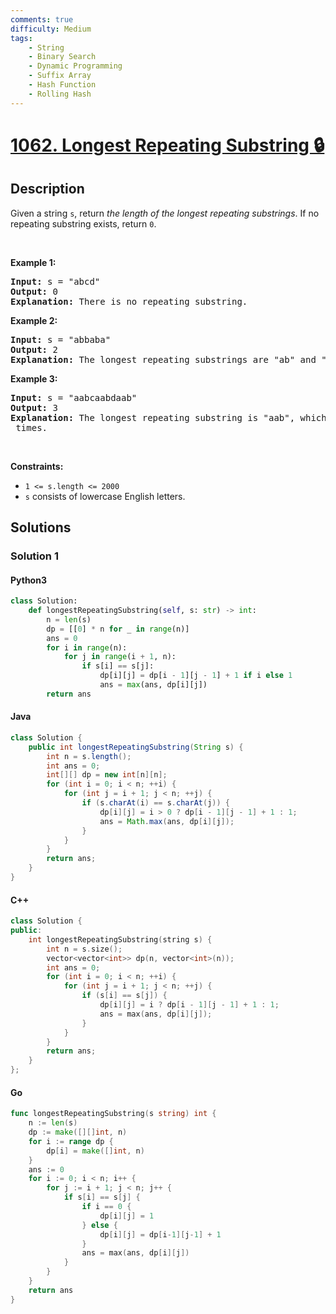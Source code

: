 ```yaml
---
comments: true
difficulty: Medium
tags:
    - String
    - Binary Search
    - Dynamic Programming
    - Suffix Array
    - Hash Function
    - Rolling Hash
---
```


<!-- problem:start -->

# [1062. Longest Repeating Substring 🔒](https://leetcode.com/problems/longest-repeating-substring)

## Description

<!-- description:start -->

<p>Given a string <code>s</code>, return <em>the length of the longest repeating substrings</em>. If no repeating substring exists, return <code>0</code>.</p>

<p>&nbsp;</p>
<p><strong class="example">Example 1:</strong></p>

<pre>
<strong>Input:</strong> s = &quot;abcd&quot;
<strong>Output:</strong> 0
<strong>Explanation: </strong>There is no repeating substring.
</pre>

<p><strong class="example">Example 2:</strong></p>

<pre>
<strong>Input:</strong> s = &quot;abbaba&quot;
<strong>Output:</strong> 2
<strong>Explanation: </strong>The longest repeating substrings are &quot;ab&quot; and &quot;ba&quot;, each of which occurs twice.
</pre>

<p><strong class="example">Example 3:</strong></p>

<pre>
<strong>Input:</strong> s = &quot;aabcaabdaab&quot;
<strong>Output:</strong> 3
<strong>Explanation: </strong>The longest repeating substring is &quot;aab&quot;, which occurs <code>3</code> times.
</pre>

<p>&nbsp;</p>
<p><strong>Constraints:</strong></p>

<ul>
	<li><code>1 &lt;= s.length &lt;= 2000</code></li>
	<li><code>s</code> consists of lowercase English letters.</li>
</ul>

<!-- description:end -->

## Solutions

<!-- solution:start -->

### Solution 1

<!-- tabs:start -->

#### Python3

```python
class Solution:
    def longestRepeatingSubstring(self, s: str) -> int:
        n = len(s)
        dp = [[0] * n for _ in range(n)]
        ans = 0
        for i in range(n):
            for j in range(i + 1, n):
                if s[i] == s[j]:
                    dp[i][j] = dp[i - 1][j - 1] + 1 if i else 1
                    ans = max(ans, dp[i][j])
        return ans
```

#### Java

```java
class Solution {
    public int longestRepeatingSubstring(String s) {
        int n = s.length();
        int ans = 0;
        int[][] dp = new int[n][n];
        for (int i = 0; i < n; ++i) {
            for (int j = i + 1; j < n; ++j) {
                if (s.charAt(i) == s.charAt(j)) {
                    dp[i][j] = i > 0 ? dp[i - 1][j - 1] + 1 : 1;
                    ans = Math.max(ans, dp[i][j]);
                }
            }
        }
        return ans;
    }
}
```

#### C++

```cpp
class Solution {
public:
    int longestRepeatingSubstring(string s) {
        int n = s.size();
        vector<vector<int>> dp(n, vector<int>(n));
        int ans = 0;
        for (int i = 0; i < n; ++i) {
            for (int j = i + 1; j < n; ++j) {
                if (s[i] == s[j]) {
                    dp[i][j] = i ? dp[i - 1][j - 1] + 1 : 1;
                    ans = max(ans, dp[i][j]);
                }
            }
        }
        return ans;
    }
};
```

#### Go

```go
func longestRepeatingSubstring(s string) int {
	n := len(s)
	dp := make([][]int, n)
	for i := range dp {
		dp[i] = make([]int, n)
	}
	ans := 0
	for i := 0; i < n; i++ {
		for j := i + 1; j < n; j++ {
			if s[i] == s[j] {
				if i == 0 {
					dp[i][j] = 1
				} else {
					dp[i][j] = dp[i-1][j-1] + 1
				}
				ans = max(ans, dp[i][j])
			}
		}
	}
	return ans
}
```

<!-- tabs:end -->

<!-- solution:end -->

<!-- problem:end -->
